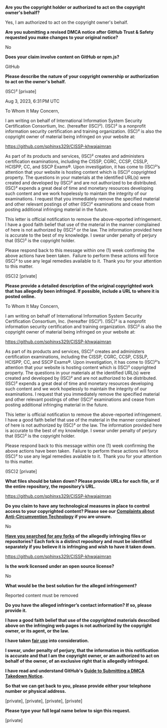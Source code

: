 **Are you the copyright holder or authorized to act on the copyright owner's behalf?**

Yes, I am authorized to act on the copyright owner's behalf.

**Are you submitting a revised DMCA notice after GitHub Trust & Safety requested you make changes to your original notice?**

No

**Does your claim involve content on GitHub or npm.js?**

GitHub

**Please describe the nature of your copyright ownership or authorization to act on the owner's behalf.**


(ISC)² [private]

Aug 3, 2023, 6:31 PM UTC

To Whom It May Concern,

I am writing on behalf of International Information System Security Certification Consortium, Inc. (hereafter (ISC)²). (ISC)² is a nonprofit information security certification and training organization. (ISC)² is also the copyright owner of material being infringed on your website at:

https://github.com/sphinxs329/CISSP-khwajaimran

As part of its products and services, (ISC)² creates and administers certification examinations, including the CISSP, CGRC, CCSP, CSSLP, HCISPP, CC, and SSCP Exams®. Upon investigation, it has come to (ISC)²’s attention that your website is hosting content which is (ISC)² copyrighted property. The questions in your materials at the identified URL(s) were created and developed by (ISC)² and are not authorized to be distributed. (ISC)² expends a great deal of time and monetary resources developing such content and we work hopelessly to maintain the integrity of our examinations. I request that you immediately remove the specified material and other relevant postings of other (ISC)² examinations and cease from posting additional infringing material in the future.

This letter is official notification to remove the above-reported infringement. I have a good faith belief that use of the material in the manner complained of here is not authorized by (ISC)² or the law. The information provided here is accurate to the best of my knowledge. I swear under penalty of perjury that (ISC)² is the copyright holder.

Please respond back to this message within one (1) week confirming the above actions have been taken.  Failure to perform these actions will force (ISC)² to use any legal remedies available to it.  Thank you for your attention to this matter. 

(ISC)2 [private]

**Please provide a detailed description of the original copyrighted work that has allegedly been infringed. If possible, include a URL to where it is posted online.**

To Whom It May Concern,

I am writing on behalf of International Information System Security Certification Consortium, Inc. (hereafter (ISC)²). (ISC)² is a nonprofit information security certification and training organization. (ISC)² is also the copyright owner of material being infringed on your website at:

https://github.com/sphinxs329/CISSP-khwajaimran

As part of its products and services, (ISC)² creates and administers certification examinations, including the CISSP, CGRC, CCSP, CSSLP, HCISPP, CC, and SSCP Exams®. Upon investigation, it has come to (ISC)²’s attention that your website is hosting content which is (ISC)² copyrighted property. The questions in your materials at the identified URL(s) were created and developed by (ISC)² and are not authorized to be distributed. (ISC)² expends a great deal of time and monetary resources developing such content and we work hopelessly to maintain the integrity of our examinations. I request that you immediately remove the specified material and other relevant postings of other (ISC)² examinations and cease from posting additional infringing material in the future.

This letter is official notification to remove the above-reported infringement. I have a good faith belief that use of the material in the manner complained of here is not authorized by (ISC)² or the law. The information provided here is accurate to the best of my knowledge. I swear under penalty of perjury that (ISC)² is the copyright holder.

Please respond back to this message within one (1) week confirming the above actions have been taken.  Failure to perform these actions will force (ISC)² to use any legal remedies available to it.  Thank you for your attention to this matter. 

(ISC)2 [private]

**What files should be taken down? Please provide URLs for each file, or if the entire repository, the repository’s URL.**

https://github.com/sphinxs329/CISSP-khwajaimran

**Do you claim to have any technological measures in place to control access to your copyrighted content? Please see our <a href="https://docs.github.com/articles/guide-to-submitting-a-dmca-takedown-notice#complaints-about-anti-circumvention-technology">Complaints about Anti-Circumvention Technology</a> if you are unsure.**

No

**<a href="https://docs.github.com/articles/dmca-takedown-policy#b-what-about-forks-or-whats-a-fork">Have you searched for any forks</a> of the allegedly infringing files or repositories? Each fork is a distinct repository and must be identified separately if you believe it is infringing and wish to have it taken down.**

https://github.com/sphinxs329/CISSP-khwajaimran

**Is the work licensed under an open source license?**

No

**What would be the best solution for the alleged infringement?**

Reported content must be removed

**Do you have the alleged infringer’s contact information? If so, please provide it.**

**I have a good faith belief that use of the copyrighted materials described above on the infringing web pages is not authorized by the copyright owner, or its agent, or the law.**

**I have taken <a href="https://www.lumendatabase.org/topics/22">fair use</a> into consideration.**

**I swear, under penalty of perjury, that the information in this notification is accurate and that I am the copyright owner, or am authorized to act on behalf of the owner, of an exclusive right that is allegedly infringed.**

**I have read and understand GitHub's <a href="https://docs.github.com/articles/guide-to-submitting-a-dmca-takedown-notice/">Guide to Submitting a DMCA Takedown Notice</a>.**

**So that we can get back to you, please provide either your telephone number or physical address.**

[private], [private], [private], [private]

**Please type your full legal name below to sign this request.**

[private]
